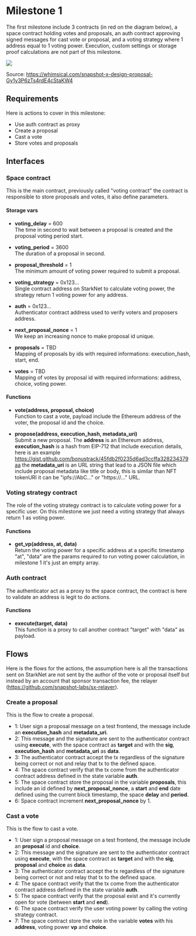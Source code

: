 # Milestone 1

The first milestone include 3 contracts (in red on the diagram below), a space contract holding votes and proposals, an auth contract approving signed messages for cast vote or proposal, and a voting strategy where 1 address equal to 1 voting power. Execution, custom settings or storage proof calculations are not part of this milestone.

![](https://user-images.githubusercontent.com/16245250/155883647-8f853411-bea9-4a73-bd69-2be850d4ffc9.png)

Source: https://whimsical.com/snapshot-x-design-proposal-Gy1y3P6zTs4rdE4cStaKW4

## Requirements

Here is actions to cover in this milestone:
- Use auth contract as proxy
- Create a proposal
- Cast a vote
- Store votes and proposals

## Interfaces

### Space contract

This is the main contract, previously called "voting contract" the contract is responsible to store proposals and votes, it also define parameters.

#### Storage vars

- **voting_delay** = 600   
The time in second to wait between a proposal is created and the proposal voting period start. 

- **voting_period** = 3600   
The duration of a proposal in second.

- **proposal_threshold** = 1   
The minimum amount of voting power required to submit a proposal.

- **voting_strategy** = 0x123...   
Single contract address on StarkNet to calculate voting power, the strategy return 1 voting power for any address. 

- **auth** = 0x123...  
Authenticator contract address used to verify voters and proposers address.

- **next_proposal_nonce** = 1  
We keep an increasing nonce to make proposal id unique.

- **proposals** = TBD  
Mapping of proposals by ids with required informations: execution_hash, start, end.

- **votes** = TBD  
Mapping of votes by proposal id with required informations: address, choice, voting power.

#### Functions

- **vote(address, proposal, choice)**  
Function to cast a vote, payload include the Ethereum address of the voter, the proposal id and the choice.

- **propose(address, execution_hash, metadata_uri)**   
Submit a new proposal. The **address** is an Ethereum address, **execution_hash** is a hash from EIP-712 that include execution details, here is an example https://gist.github.com/bonustrack/45fdb2f0235d6ad3ccffa328234379aa the **metadata_uri** is an URL string that lead to a JSON file which include proposal metadata like title or body, this is similar than NFT tokenURI it can be "ipfs://AbC..." or "https://..." URL.

### Voting strategy contract

The role of the voting strategy contract is to calculate voting power for a specific user. On this milestone we just need a voting strategy that always return 1 as voting power.

#### Functions

- **get_vp(address, at, data)**  
Return the voting power for a specific address at a specific timestamp "at", "data" are the params required to run voting power calculation, in milestone 1 it's just an empty array.

### Auth contract

The authenticator act as a proxy to the space contract, the contract is here to validate an address is legit to do actions.

#### Functions

- **execute(target, data)**    
This function is a proxy to call another contract "target" with "data" as payload.


## Flows

Here is the flows for the actions, the assumption here is all the transactions sent on StarkNet are not sent by the author of the vote or proposal itself but instead by an account that sponsor transaction fee, the relayer (https://github.com/snapshot-labs/sx-relayer).

### Create a proposal

This is the flow to create a proposal.

- 1: User sign a proposal message on a test frontend, the message include an **execution_hash** and **metadata_uri**.
- 2: This message and the signature are sent to the authenticator contract using **execute**, with the space contract as **target** and with the **sig**, **execution_hash** and **metadata_uri** as **data**.
- 3: The authenticator contract accept the tx regardless of the signature being correct or not and relay that tx to the defined space.
- 4: The space contract verify that the tx come from the authenticator contract address defined in the state variable **auth**.
- 5: The space contract store the proposal in the variable **proposals**, this include an id defined by **next_proposal_nonce**, a **start** and **end** date defined using the current block timestamp, the space **delay** and **period**.
- 6: Space contract increment **next_proposal_nonce** by 1. 

### Cast a vote

This is the flow to cast a vote.

- 1: User sign a proposal message on a test frontend, the message include an **proposal** id and **choice**.
- 2: This message and the signature are sent to the authenticator contract using **execute**, with the space contract as **target** and with the **sig**, **proposal** and **choice** as **data**.
- 3: The authenticator contract accept the tx regardless of the signature being correct or not and relay that tx to the defined space.
- 4: The space contract verify that the tx come from the authenticator contract address defined in the state variable **auth**.
- 5: The space contract verify that the proposal exist and it's currently open for vote (between **start** and **end**).
- 6: The space contract verify the user voting power by calling the voting strategy contract.
- 7: The space contract store the vote in the variable **votes** with his **address**, voting power **vp** and **choice**.
